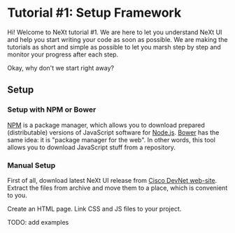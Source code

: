# Tutorial #1: Setup Framework
Hi! Welcome to NeXt tutorial #1. We are here to let you understand NeXt UI and help you start writing your code as soon as possible. We are making the tutorials as short and simple as possible to let you marsh step by step and monitor your progress after each step.

Okay, why don't we start right away?

## Setup
### Setup with NPM or Bower
[NPM](https://www.npmjs.com/) is a package manager, which allows you to download prepared (distributable) versions of JavaScript software for [Node.js](https://nodejs.org/en/). [Bower](http://bower.io/) has the same idea: it is "package manager for the web". In other words, this tool allows you to download JavaScript stuff from a repository. 

### Manual Setup
First of all, download latest NeXt UI release from [Cisco DevNet web-site](https://developer.cisco.com/site/neXt/). Extract the files from archive and move them to a place, which is convenient to you. 

Create an HTML page. Link CSS and JS files to your project.

TODO: add examples


